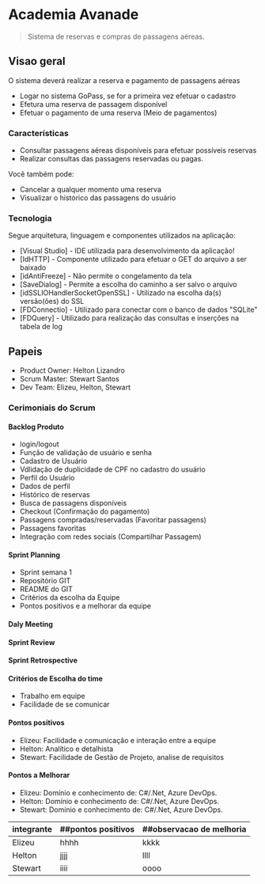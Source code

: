 # Academia Avanade
> Sistema de reservas e compras de passagens aéreas.

## Visao geral

O sistema deverá realizar a reserva e pagamento de passagens aéreas

  - Logar no sistema GoPass, se for a primeira vez efetuar o cadastro
  - Efetura uma reserva de passagem disponível
  - Efetuar o pagamento de uma reserva (Meio de pagamentos)  

### Características

  - Consultar passagens aéreas disponíveis para efetuar possíveis reservas
  - Realizar consultas das passagens reservadas ou pagas.
  
Você também pode:
  - Cancelar a qualquer momento uma reserva
  - Visualizar o histórico das passagens do usuário

### Tecnologia

Segue arquitetura, linguagem e componentes utilizados na aplicação:

* [Visual Studio] - IDE utilizada para desenvolvimento da aplicação!
* [IdHTTP] - Componente utilizado para efetuar o GET do arquivo a ser baixado
* [idAntiFreeze] - Não permite o congelamento da tela
* [SaveDialog] - Permite a escolha do caminho a ser salvo o arquivo
* [idSSLIOHandlerSocketOpenSSL] - Utilizado na escolha da(s) versão(ões) do SSL
* [FDConnectio] - Utilizado para conectar com o banco de dados "SQLite"
* [FDQuery] - Utilizado para realização das consultas e inserções na tabela de log

## Papeis
  - Product Owner: Helton Lizandro
  - Scrum Master: Stewart Santos
  - Dev Team: Elizeu, Helton, Stewart

### Cerimoniais do Scrum

#### Backlog Produto
  - login/logout
  - Função de validação de usuário e senha
  - Cadastro de Usuário
  - Vdlidação de duplicidade de CPF no cadastro do usuário
  - Perfil do Usuário
  - Dados de perfil
  - Histórico de reservas
  - Busca de passagens disponíveis
  - Checkout (Confirmação do pagamento)
  - Passagens compradas/reservadas (Favoritar passagens)
  - Passagens favoritas 
  - Integração com redes sociais (Compartilhar Passagem)

#### Sprint Planning
  - Sprint semana 1
  - Repositório GIT
  - README do GIT
  - Critérios da escolha da Equipe
  - Pontos positivos e a melhorar da equipe
  
#### Daly Meeting

#### Sprint Review

#### Sprint Retrospective
  

#### Critérios de Escolha do time
  - Trabalho em equipe
  - Facilidade de se comunicar  
  
#### Pontos positivos
  - Elizeu: Facilidade e comunicação e interação entre a equipe 
  - Helton: Analítico e detalhista
  - Stewart: Facilidade de Gestão de Projeto, analise de requisitos
  
#### Pontos a Melhorar  
  - Elizeu: Domínio e conhecimento de: C#/.Net, Azure DevOps.
  - Helton: Domínio e conhecimento de: C#/.Net, Azure DevOps.
  - Stewart: Domínio e conhecimento de: C#/.Net, Azure DevOps.

|integrante|##pontos positivos|##observacao de melhoria|
|----------|------------------|------------------------|
|Elizeu |hhhh|kkkk|
|Helton |jjjj|llll|
|Stewart|iiii|oooo|
